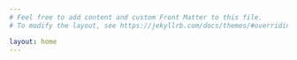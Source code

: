 ```yaml
---
# Feel free to add content and custom Front Matter to this file.
# To modify the layout, see https://jekyllrb.com/docs/themes/#overriding-theme-defaults

layout: home
---
```


<style>
	#image-grid {
		display: grid;
		grid-template-columns: repeat(3, 1fr);
		gap: 10px;
		width: 80%;
		height: 80%;
		margin: 0 auto; /* Center the grid container */
		place-items: center; /* Center items within the grid */
	}

	.image-container {
		width: 100%;
		height: 100%;
		overflow: hidden;
		border: 0px solid #ccc;
		border-radius: 10px;
	}

	.image-container img {
		width: 100%;
		height: 100%;
		object-fit: cover;
		transition: transform 0.2s;
	}

	.image-container:hover img {
		transform: scale(1.1);
	}
</style>

<div id="image-grid"></div>

<script>
links = []
{% assign sorted_posts = site.posts | sort: 'date' | reverse %}
{% for post in sorted_posts %}
	links.push("{{ post.url | relative_url }}");
{% endfor %}
</script>

<script>
	document.addEventListener('DOMContentLoaded', () => {
		images = [];
		links.forEach(link => {
			image_path = './assets/images/hydrangea.jpg';
			if (link.includes('adistanceintertwined_cd_release.html'))
				image_path = './assets/images/a distance intertwined cover.jpg';
			images.push({'src':image_path, 'link':link});
		});
		const imageGrid = document.getElementById('image-grid');

		images.forEach(image => {
			const imageContainer = document.createElement('div');
			imageContainer.classList.add('image-container');

			const anchor = document.createElement('a');
			anchor.href = image.link;

			const img = document.createElement('img');
			img.src = image.src;
			img.alt = 'Grid Image';

			anchor.appendChild(img);
			imageContainer.appendChild(anchor);
			imageGrid.appendChild(imageContainer);
		});
	});
</script>
